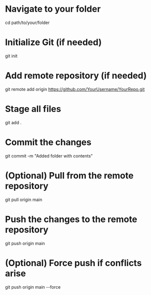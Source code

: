 # Navigate to your folder
cd path/to/your/folder

# Initialize Git (if needed)
git init

# Add remote repository (if needed)
git remote add origin https://github.com/YourUsername/YourRepo.git

# Stage all files
git add .

# Commit the changes
git commit -m "Added folder with contents"

# (Optional) Pull from the remote repository
git pull origin main

# Push the changes to the remote repository
git push origin main

# (Optional) Force push if conflicts arise
git push origin main --force
